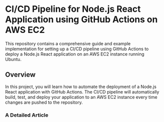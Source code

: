 # CI/CD Pipeline for Node.js React Application using GitHub Actions on AWS EC2
This repository contains a comprehensive guide and example implementation for setting up a CI/CD pipeline using GitHub Actions to deploy a Node.js React application on an AWS EC2 instance running Ubuntu.

## Overview
In this project, you will learn how to automate the deployment of a Node.js React application with GitHub Actions. The CI/CD pipeline will automatically build, test, and deploy your application to an AWS EC2 instance every time changes are pushed to the repository.


### A Detailed Article 
